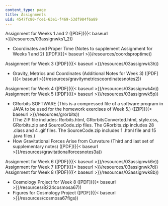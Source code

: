 ```yaml
---
content_type: page
title: Assignments
uid: 4547fc80-fce1-63e1-f469-53df984f6a89
---
```


Assignment for Weeks 1 and 2 ([PDF]({{< baseurl >}}/resources/03assignwks1_2))

*   Coordinates and Proper Time (Notes to supplement Assignment for Weeks 1 and 2) ([PDF]({{< baseurl >}}/resources/coordsproptime))

Assignment for Week 3 ([PDF]({{< baseurl >}}/resources/03assignwk3h))

*   Gravity, Metrics and Coordinates (Additional Notes for Week 3) ([PDF]({{< baseurl >}}/resources/gravitymetricscoordinatesnotes2))

Assignment for Week 4 ([PDF]({{< baseurl >}}/resources/03assignwk4n))  
Assignment for Week 5 ([PDF]({{< baseurl >}}/resources/03assignwk5p))

*   GRorbits SOFTWARE (This is a compressed file of a software program in JAVA to be used for the homework exercises of Week 5.) ([ZIP]({{< baseurl >}}/resources/grorbits))  
    (The ZIP file includes: Rorbits.html, GRorbitsConverted.html, style.css, GRorbits.zip and SourceCode.zip files. The GRorbits.zip includes 28 .class and 4 .gif files. The SourceCode.zip includes 1 .html file and 15 .java files.)
*   How Gravitational Forces Arise from Curvature (Third and last set of supplementary notes) ([PDF]({{< baseurl >}}/resources/gravitationalforcesnotes3a))

Assignment for Week 6 ([PDF]({{< baseurl >}}/resources/03assignwk6e))  
Assignment for Week 7 ([PDF]({{< baseurl >}}/resources/03assignwk7d))  
Assignment for Week 8 ([PDF]({{< baseurl >}}/resources/03assignwk8b))

*   Cosmology Project for Week 8 ([PDF]({{< baseurl >}}/resources/8224cosmosa67))
*   Figures for Cosmology Project ([PDF]({{< baseurl >}}/resources/cosmosa67figs))